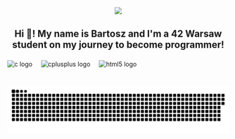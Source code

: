 <div align="center">
  <img height="150" src="https://media0.giphy.com/media/v1.Y2lkPTc5MGI3NjExeGgzbzU1Nml5cWJybTlvemgyNHZuNnFocXhjem04eTdqNmdpZHNqZyZlcD12MV9pbnRlcm5hbF9naWZfYnlfaWQmY3Q9Zw/6ib6KPmkeAjDTxMxij/giphy.webp"  />
</div>

###

<h2 align="center">Hi 👋! My name is Bartosz and I'm a 42 Warsaw student on my journey to become programmer!</h2>

###

<div align="left">
  <img src="https://cdn.jsdelivr.net/gh/devicons/devicon/icons/c/c-original.svg" height="30" alt="c logo"  />
  <img width="12" />
  <img src="https://cdn.jsdelivr.net/gh/devicons/devicon/icons/cplusplus/cplusplus-original.svg" height="30" alt="cplusplus logo"  />
  <img width="12" />
  <img src="https://cdn.jsdelivr.net/gh/devicons/devicon/icons/html5/html5-original.svg" height="30" alt="html5 logo"  />
</div>

###

<br clear="both">

<img src="https://raw.githubusercontent.com/bkaleta/bkaleta/output/snake.svg" alt="Snake animation" />

###
